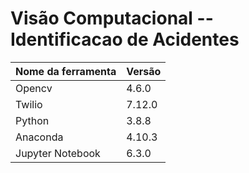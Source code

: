 # Visão Computacional -- Identificacao de Acidentes

| Nome da ferramenta  |  Versão  |
| ------------------  | -------- |
| Opencv | 4.6.0 |
| Twilio | 7.12.0 |
| Python | 3.8.8 |
| Anaconda | 4.10.3 |
| Jupyter Notebook | 6.3.0 |
